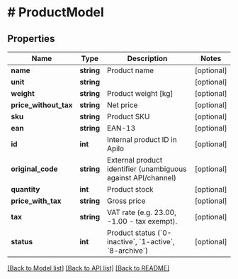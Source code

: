 # # ProductModel

## Properties

Name | Type | Description | Notes
------------ | ------------- | ------------- | -------------
**name** | **string** | Product name | [optional]
**unit** | **string** |  | [optional]
**weight** | **string** | Product weight [kg] | [optional]
**price_without_tax** | **string** | Net price | [optional]
**sku** | **string** | Product SKU | [optional]
**ean** | **string** | EAN-13 | [optional]
**id** | **int** | Internal product ID in Apilo | [optional]
**original_code** | **string** | External product identifier (unambiguous against API/channel) | [optional]
**quantity** | **int** | Product stock | [optional]
**price_with_tax** | **string** | Gross price | [optional]
**tax** | **string** | VAT rate (e.g. 23.00, -1.00 - tax exempt). | [optional]
**status** | **int** | Product status (&#x60;0-inactive&#x60;, &#x60;1-active&#x60;, &#x60;8-archive&#x60;) | [optional]

[[Back to Model list]](../../README.md#models) [[Back to API list]](../../README.md#endpoints) [[Back to README]](../../README.md)
